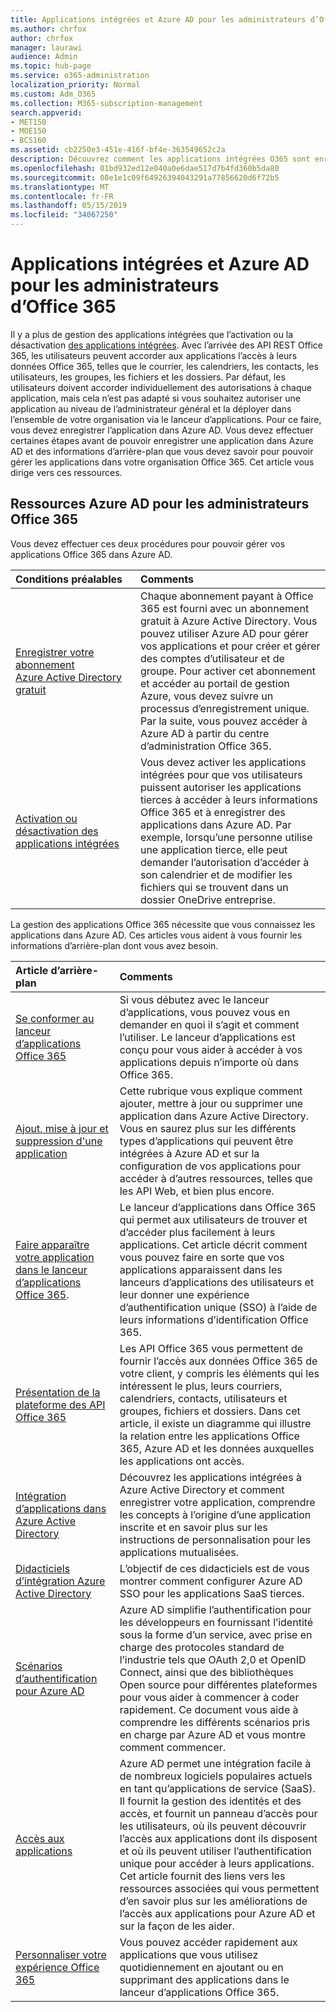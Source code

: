 ```yaml
---
title: Applications intégrées et Azure AD pour les administrateurs d’Office 365
ms.author: chrfox
author: chrfox
manager: laurawi
audience: Admin
ms.topic: hub-page
ms.service: o365-administration
localization_priority: Normal
ms.custom: Adm_O365
ms.collection: M365-subscription-management
search.appverid:
- MET150
- MOE150
- BCS160
ms.assetid: cb2250e3-451e-416f-bf4e-363549652c2a
description: Découvrez comment les applications intégrées O365 sont enregistrées et administrées dans Azure AD
ms.openlocfilehash: 01bd932ed12e040a0e6dae517d7b4fd360b5da80
ms.sourcegitcommit: 08e1e1c09f64926394043291a77856620d6f72b5
ms.translationtype: MT
ms.contentlocale: fr-FR
ms.lasthandoff: 05/15/2019
ms.locfileid: "34067250"
---
```

# <a name="integrated-apps-and-azure-ad-for-office-365-administrators"></a>Applications intégrées et Azure AD pour les administrateurs d’Office 365

Il y a plus de gestion des applications intégrées que l’activation ou la désactivation [des applications intégrées](https://support.office.com/article/7e453a40-66df-44ab-92a1-96786cb7fb34#__toc379982114). Avec l’arrivée des API REST Office 365, les utilisateurs peuvent accorder aux applications l’accès à leurs données Office 365, telles que le courrier, les calendriers, les contacts, les utilisateurs, les groupes, les fichiers et les dossiers. Par défaut, les utilisateurs doivent accorder individuellement des autorisations à chaque application, mais cela n’est pas adapté si vous souhaitez autoriser une application au niveau de l’administrateur général et la déployer dans l’ensemble de votre organisation via le lanceur d’applications. Pour ce faire, vous devez enregistrer l’application dans Azure AD. Vous devez effectuer certaines étapes avant de pouvoir enregistrer une application dans Azure AD et des informations d’arrière-plan que vous devez savoir pour pouvoir gérer les applications dans votre organisation Office 365. Cet article vous dirige vers ces ressources.
  
## <a name="azure-ad-resources-for-office-365-admins"></a>Ressources Azure AD pour les administrateurs Office 365

Vous devez effectuer ces deux procédures pour pouvoir gérer vos applications Office 365 dans Azure AD.
  
|**Conditions préalables**|**Comments**|
|:-----|:-----|
|[Enregistrer votre abonnement Azure Active Directory gratuit](https://go.microsoft.com/fwlink/?LinkId=617127) <br/> |Chaque abonnement payant à Office 365 est fourni avec un abonnement gratuit à Azure Active Directory. Vous pouvez utiliser Azure AD pour gérer vos applications et pour créer et gérer des comptes d’utilisateur et de groupe. Pour activer cet abonnement et accéder au portail de gestion Azure, vous devez suivre un processus d’enregistrement unique. Par la suite, vous pouvez accéder à Azure AD à partir du centre d’administration Office 365.  <br/> |
|[Activation ou désactivation des applications intégrées](https://support.office.com/article/7e453a40-66df-44ab-92a1-96786cb7fb34#__toc379982114) <br/> |Vous devez activer les applications intégrées pour que vos utilisateurs puissent autoriser les applications tierces à accéder à leurs informations Office 365 et à enregistrer des applications dans Azure AD. Par exemple, lorsqu’une personne utilise une application tierce, elle peut demander l’autorisation d’accéder à son calendrier et de modifier les fichiers qui se trouvent dans un dossier OneDrive entreprise.  <br/> |
   
La gestion des applications Office 365 nécessite que vous connaissez les applications dans Azure AD. Ces articles vous aident à vous fournir les informations d’arrière-plan dont vous avez besoin.
  
|**Article d’arrière-plan**|**Comments**|
|:-----|:-----|
|[Se conformer au lanceur d’applications Office 365](https://support.office.com/article/79f12104-6fed-442f-96a0-eb089a3f476a) <br/> |Si vous débutez avec le lanceur d’applications, vous pouvez vous en demander en quoi il s’agit et comment l’utiliser. Le lanceur d’applications est conçu pour vous aider à accéder à vos applications depuis n’importe où dans Office 365.  <br/> |
|[Ajout, mise à jour et suppression d'une application](https://go.microsoft.com/fwlink/?LinkId=617137) <br/> |Cette rubrique vous explique comment ajouter, mettre à jour ou supprimer une application dans Azure Active Directory. Vous en saurez plus sur les différents types d’applications qui peuvent être intégrées à Azure AD et sur la configuration de vos applications pour accéder à d’autres ressources, telles que les API Web, et bien plus encore.  <br/> |
|[Faire apparaître votre application dans le lanceur d’applications Office 365](https://go.microsoft.com/fwlink/?LinkId=617138).  <br/> |Le lanceur d’applications dans Office 365 qui permet aux utilisateurs de trouver et d’accéder plus facilement à leurs applications. Cet article décrit comment vous pouvez faire en sorte que vos applications apparaissent dans les lanceurs d’applications des utilisateurs et leur donner une expérience d’authentification unique (SSO) à l’aide de leurs informations d’identification Office 365.  <br/> |
|[Présentation de la plateforme des API Office 365](https://go.microsoft.com/fwlink/?LinkId=617140) <br/> |Les API Office 365 vous permettent de fournir l’accès aux données Office 365 de votre client, y compris les éléments qui les intéressent le plus, leurs courriers, calendriers, contacts, utilisateurs et groupes, fichiers et dossiers. Dans cet article, il existe un diagramme qui illustre la relation entre les applications Office 365, Azure AD et les données auxquelles les applications ont accès.  <br/> |
|[Intégration d’applications dans Azure Active Directory](https://docs.microsoft.com/azure/active-directory/develop/quickstart-v1-add-azure-ad-app) <br/> | Découvrez les applications intégrées à Azure Active Directory et comment enregistrer votre application, comprendre les concepts à l’origine d’une application inscrite et en savoir plus sur les instructions de personnalisation pour les applications mutualisées.  <br/> |
|[Didacticiels d’intégration Azure Active Directory](https://docs.microsoft.com/azure/active-directory/saas-apps/tutorial-list) <br/> |L’objectif de ces didacticiels est de vous montrer comment configurer Azure AD SSO pour les applications SaaS tierces.  <br/> |
|[Scénarios d’authentification pour Azure AD](https://go.microsoft.com/fwlink/?LinkId=617145) <br/> |Azure AD simplifie l’authentification pour les développeurs en fournissant l’identité sous la forme d’un service, avec prise en charge des protocoles standard de l’industrie tels que OAuth 2,0 et OpenID Connect, ainsi que des bibliothèques Open source pour différentes plateformes pour vous aider à commencer à coder rapidement. Ce document vous aide à comprendre les différents scénarios pris en charge par Azure AD et vous montre comment commencer.  <br/> |
|[Accès aux applications](https://docs.microsoft.com/azure/active-directory/manage-apps/what-is-access-management) <br/> |Azure AD permet une intégration facile à de nombreux logiciels populaires actuels en tant qu’applications de service (SaaS). Il fournit la gestion des identités et des accès, et fournit un panneau d’accès pour les utilisateurs, où ils peuvent découvrir l’accès aux applications dont ils disposent et où ils peuvent utiliser l’authentification unique pour accéder à leurs applications. Cet article fournit des liens vers les ressources associées qui vous permettent d’en savoir plus sur les améliorations de l’accès aux applications pour Azure AD et sur la façon de les aider.  <br/> |
|[Personnaliser votre expérience Office 365](https://support.office.com/article/eb34a21b-52fa-4fbf-a8d5-146132242985) <br/> |Vous pouvez accéder rapidement aux applications que vous utilisez quotidiennement en ajoutant ou en supprimant des applications dans le lanceur d’applications Office 365.  <br/> |
   

